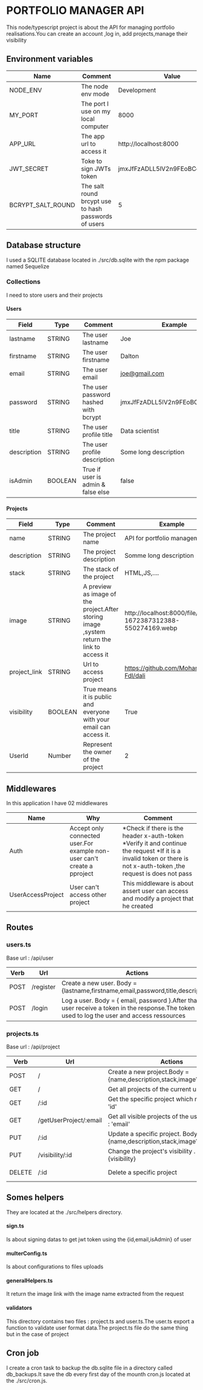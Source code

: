 # PORTFOLIO MANAGER API
This node/typescript project is about the API for managing portfolio realisations.You can create an account ,log in, add projects,manage their visibility

## Environment variables

| Name  | Comment    | Value                                           |
|-------|------------------|---------------------------------------------------|
| NODE_ENV   | The node env mode      | Development|
| MY_PORT   | The port I use on my local computer      |8000|
| APP_URL   | The app url to access it      |http://localhost:8000|
| JWT_SECRET   | Toke to sign JWTs token      |jmxJfFzADLL5lV2n9FEoBCdIGht9x2c|
| BCRYPT_SALT_ROUND   | The salt round brcypt use to hash passwords of users      |5|


## Database structure
I used a SQLITE database located in ./src/db.sqlite with the npm package named Sequelize
### Collections
I need to store users and their projects

#### Users

| Field  | Type    | Comment  |Example|
|-------|------------------|----------------------------|------------------------|
| lastname   | STRING    | The user lastname| Joe|
| firstname   | STRING    | The user firstname| Dalton|
| email   | STRING    | The user email| joe@gmail.com|
| password   | STRING   | The user password hashed with bcrypt| jmxJfFzADLL5lV2n9FEoBCdIGht9x2c|
| title   | STRING    | The user profile title| Data scientist|
| description   | STRING    | The user profile description| Some long description|
| isAdmin   | BOOLEAN    | True if user is admin & false else| false|

#### Projects

| Field  | Type    | Comment  |Example|
|-------|------------------|----------------------------|------------------------|
| name   | STRING    | The project name| API for portfolio management|
| description   | STRING    | The project description| Somme long description|
| stack   | STRING    | The stack of the project| HTML,JS,....|
| image   | STRING   | A preview as image of the project.After storing image ,system return the link to access it| http://localhost:8000/file/image-1672387312388-550274169.webp|
| project_link   | STRING    | Url to access project| https://github.com/Mohamed-Fdl/dali|
| visibility   | BOOLEAN    | True means it is public and everyone with your email can access it.| True|
| UserId   | Number    | Represent the owner of the project| 2|


## Middlewares
In this application I have 02 middlewares

| Name  | Why    | Comment  |
|-------|------------------|----------------------------|
| Auth   | Accept only connected user.For example non-user can't create a pproject    | *Check if there is the header x-auth-token *Verify it and continue the request *If it is a invalid token or there is not x-auth-token ,the request is does not pass| 
| UserAccessProject   | User can't access other project    | This middleware is about assert user can access and modify a project that he created| 


## Routes

### users.ts
Base url : /api/user

| Verb  | Url              | Actions                                           |Middlewares|
|-------|------------------|---------------------------------------------------|-------------|
| POST   | /register       |Create a new user. Body = {lastname,firstname,email,password,title,description}    |None|
| POST   | /login      |Log a user. Body = { email, password }.After that user receive a token in the response.The token is used to log the user and access ressources   |None|


### projects.ts
Base url : /api/project

| Verb  | Url              | Actions                                           |Middlewares|
|-------|------------------|---------------------------------------------------|-------------|
| POST   | /      | Create a new project.Body = {name,description,stack,image?,project_link}|Auth|
| GET   | /      |Get all projects of the current user|Auth|
| GET   | /:id      |Get the specific project which match with 'id'|Auth|
| GET   | /getUserProject/:email      |Get all visible projects of the user with email : 'email'|None|
| PUT   | /:id       |Update a specific project.  Body = {name,description,stack,image?,project_link}   |Auth UserAccessProject|
| PUT   | /visibility/:id       |Change the project's visibility .  Body = {visibility}   |Auth UserAccessProject|
| DELETE   | /:id      |Delete a specific project   |Auth UserAccessProject|


## Somes helpers
They are located at the ./src/helpers directory.

#### sign.ts
Is about signing datas to get jwt token using the {id,email,isAdmin} of user

#### multerConfig.ts
Is about configurations to files uploads

#### generalHelpers.ts
It return the image link with the image name extracted from the request

#### validators
This directory contains two files : project.ts and user.ts.The user.ts export a function to validate user format data.The project.ts file do the same thing but in the case of project

## Cron job
I create a cron task to backup the db.sqlite file in a directory called db_backups.It save the db every first day of the mounth
cron.js located at the ./src/cron.js.







